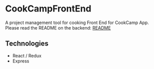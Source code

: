 # CookCampFrontEnd

A project management tool for cooking
Front End for CookCamp App.
Please read the README on the backend: [README](https://github.com/alanli011/CookCampBackEnd)

## Technologies

* React / Redux
* Express

